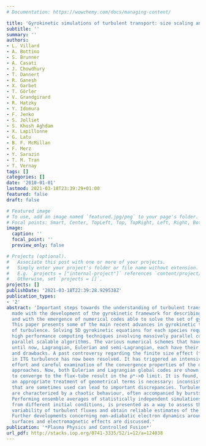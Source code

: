 ```yaml
---
# Documentation: https://wowchemy.com/docs/managing-content/

title: 'Gyrokinetic simulations of turbulent transport: size scaling and chaotic behaviour'
subtitle: ''
summary: ''
authors:
- L. Villard
- A. Bottino
- S. Brunner
- A. Casati
- J. Chowdhury
- T. Dannert
- R. Ganesh
- X. Garbet
- T. Görler
- V. Grandgirard
- R. Hatzky
- Y. Idomura
- F. Jenko
- S. Jolliet
- S. Khosh Aghdam
- X. Lapillonne
- G. Latu
- B. F. McMillan
- F. Merz
- Y. Sarazin
- T. M. Tran
- T. Vernay
tags: []
categories: []
date: '2010-01-01'
lastmod: 2021-03-18T23:39:29+01:00
featured: false
draft: false

# Featured image
# To use, add an image named `featured.jpg/png` to your page's folder.
# Focal points: Smart, Center, TopLeft, Top, TopRight, Left, Right, BottomLeft, Bottom, BottomRight.
image:
  caption: ''
  focal_point: ''
  preview_only: false

# Projects (optional).
#   Associate this post with one or more of your projects.
#   Simply enter your project's folder or file name without extension.
#   E.g. `projects = ["internal-project"]` references `content/project/deep-learning/index.md`.
#   Otherwise, set `projects = []`.
projects: []
publishDate: '2021-03-18T22:39:28.929538Z'
publication_types:
- '2'
abstract: 'Important steps towards the understanding of turbulent transport have been
  made with the development of the gyrokinetic framework for describing turbulence
  and with the emergence of numerical codes able to solve the set of gyrokinetic equations.
  This paper presents some of the main recent advances in gyrokinetic theory and computing
  of turbulence. Solving 5D gyrokinetic equations for each species requires state-of-the-art
  high performance computing techniques involving massively parallel computers and
  parallel scalable algorithms. The various numerical schemes that have been explored
  until now, Lagrangian, Eulerian and semi-Lagrangian, each have their advantages
  and drawbacks. A past controversy regarding the finite size effect (finite ρ* )
  in ITG turbulence has now been resolved. It has triggered an intensive benchmarking
  effort and careful examination of the convergence properties of the different numerical
  approaches. Now, both Eulerian and Lagrangian global codes are shown to agree and
  to converge to the flux-tube result in the ρ*->0 limit. It is found, however, that
  an appropriate treatment of geometrical terms is necessary: inconsistent approximations
  that are sometimes used can lead to important discrepancies. Turbulent processes
  are characterized by a chaotic behaviour, often accompanied by bursts and avalanches.
  Performing ensemble averages of statistically independent simulations, starting
  from different initial conditions, is presented as a way to assess the intrinsic
  variability of turbulent fluxes and obtain reliable estimates of the standard deviation.
  Further developments concerning non-adiabatic electron dynamics around mode-rational
  surfaces and electromagnetic effects are discussed.'
publication: '*Plasma Physics and Controlled Fusion*'
url_pdf: http://stacks.iop.org/0741-3335/52/i=12/a=124038
---
```

